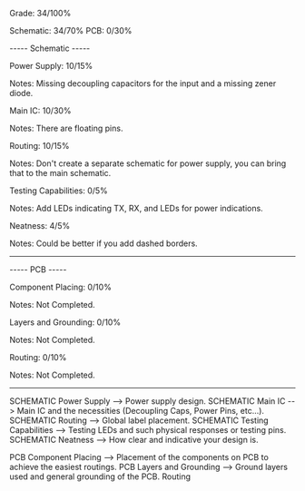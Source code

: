 Grade: 34/100%

Schematic: 34/70%
PCB: 0/30%


----- Schematic -----

Power Supply: 10/15%

Notes: Missing decoupling capacitors for the input and a missing zener diode.


Main IC: 10/30%

Notes: There are floating pins.


Routing: 10/15%

Notes: Don't create a separate schematic for power supply, you can bring that to the main schematic.


Testing Capabilities: 0/5%

Notes: Add LEDs indicating TX, RX, and LEDs for power indications.


Neatness: 4/5%

Notes: Could be better if you add dashed borders.

--------------------


----- PCB -----

Component Placing: 0/10%

Notes: Not Completed.


Layers and Grounding: 0/10%

Notes: Not Completed.


Routing: 0/10%

Notes: Not Completed.

--------------------


SCHEMATIC Power Supply --> Power supply design.
SCHEMATIC Main IC --> Main IC and the necessities (Decoupling Caps, Power Pins, etc...).
SCHEMATIC Routing --> Global label placement.
SCHEMATIC Testing Capabilities --> Testing LEDs and such physical responses or testing pins.
SCHEMATIC Neatness --> How clear and indicative your design is.

PCB Component Placing --> Placement of the components on PCB to achieve the easiest routings.
PCB Layers and Grounding --> Ground layers used and general grounding of the PCB.
Routing 